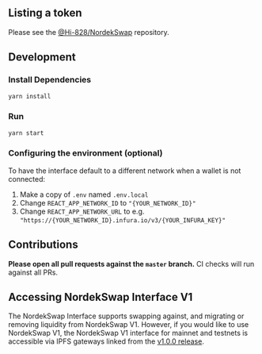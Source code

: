 ## Listing a token

Please see the
[@Hi-828/NordekSwap](https://github.com/Hi-828/NordekSwap) 
repository.

## Development

### Install Dependencies

```bash
yarn install
```

### Run

```bash
yarn start
```

### Configuring the environment (optional)

To have the interface default to a different network when a wallet is not connected:

1. Make a copy of `.env` named `.env.local`
2. Change `REACT_APP_NETWORK_ID` to `"{YOUR_NETWORK_ID}"`
3. Change `REACT_APP_NETWORK_URL` to e.g. `"https://{YOUR_NETWORK_ID}.infura.io/v3/{YOUR_INFURA_KEY}"` 

## Contributions

**Please open all pull requests against the `master` branch.** 
CI checks will run against all PRs.

## Accessing NordekSwap Interface V1

The NordekSwap Interface supports swapping against, and migrating or removing liquidity from NordekSwap V1. However,
if you would like to use NordekSwap V1, the NordekSwap V1 interface for mainnet and testnets is accessible via IPFS gateways 
linked from the [v1.0.0 release](https://github.com/Hi-828/NordekSwap).
